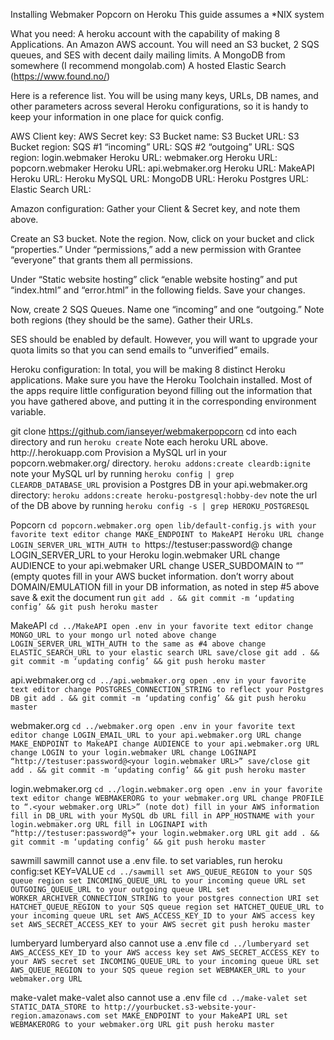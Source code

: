 Installing Webmaker Popcorn on Heroku
This guide assumes a *NIX system

What you need:
A heroku account with the capability of making 8 Applications.
An Amazon AWS account. You will need an S3 bucket, 2 SQS queues, and SES with decent daily mailing limits.
A MongoDB from somewhere (I recommend mongolab.com)
A hosted Elastic Search (https://www.found.no/)


Here is a reference list. You will be using many keys, URLs, DB names, and other parameters across several Heroku configurations, so it is handy to keep your information in one place for quick config.

AWS Client key:
AWS Secret key:
S3 Bucket name:
S3 Bucket URL:
S3 Bucket region:
SQS #1 “incoming” URL:
SQS #2 “outgoing” URL:
SQS region:
login.webmaker Heroku URL:
webmaker.org Heroku URL:
popcorn.webmaker Heroku URL:
api.webmaker.org Heroku URL:
MakeAPI Heroku URL:
Heroku MySQL URL:
MongoDB URL:
Heroku Postgres URL:
Elastic Search URL:










Amazon configuration:
Gather your Client & Secret key, and note them above.

Create an S3 bucket. Note the region. Now, click on your bucket and click “properties.” Under “permissions,” add a new permission with Grantee “everyone” that grants them all permissions.

Under “Static website hosting” click “enable website hosting” and put “index.html” and “error.html” in the following fields. Save your changes.

Now, create 2 SQS Queues. Name one “incoming” and one “outgoing.” Note both regions (they should be the same). Gather their URLs.

SES should be enabled by default. However, you will want to upgrade your quota limits so that you can send emails to “unverified” emails.

Heroku configuration:
In total, you will be making 8 distinct Heroku applications. Make sure you have the Heroku Toolchain installed. Most of the apps require little configuration beyond filling out the information that you have gathered above, and putting it in the corresponding environment variable.

git clone https://github.com/ianseyer/webmakerpopcorn
cd into each directory and run `heroku create`
Note each heroku URL above. http://<app name>.herokuapp.com
Provision a MySQL url in your popcorn.webmaker.org/ directory. `heroku addons:create cleardb:ignite`
note your MySQL url by running `heroku config | grep CLEARDB_DATABASE_URL`
provision a Postgres DB in your api.webmaker.org directory: `heroku addons:create heroku-postgresql:hobby-dev`
 note the url of the DB above by running `heroku config -s | grep HEROKU_POSTGRESQL`












Popcorn
  `cd popcorn.webmaker.org
  open lib/default-config.js with your favorite text editor
  change MAKE_ENDPOINT to MakeAPI Heroku URL
  change LOGIN_SERVER_URL_WITH_AUTH to `https://testuser:password@<Login Heroku URL>
  change LOGIN_SERVER_URL to your Heroku login.webmaker URL
  change AUDIENCE to your api.webmaker URL
  change USER_SUBDOMAIN to “” (empty quotes
  fill in your AWS bucket information. don’t worry about DOMAIN/EMULATION
  fill in your DB information, as noted in step #5 above
  save & exit the document
  run `git add . && git commit -m ‘updating config’ && git push heroku master`

MakeAPI
    `cd ../MakeAPI
  open .env in your favorite text editor
  change MONGO_URL to your mongo url noted above
  change LOGIN_SERVER_URL_WITH_AUTH to the same as #4 above
  change ELASTIC_SEARCH_URL to your elastic search URL
  save/close
  git add . && git commit -m ‘updating config’ && git push heroku master`

api.webmaker.org
  `cd ../api.webmaker.org
  open .env in your favorite text editor
  change POSTGRES_CONNECTION_STRING to reflect your Postgres DB
  git add . && git commit -m ‘updating config’ && git push heroku master`

webmaker.org
  `cd ../webmaker.org
  open .env in your favorite text editor
  change LOGIN_EMAIL_URL to your api.webmaker.org URL
  change MAKE_ENDPOINT to MakeAPI
  change AUDIENCE to your api.webmaker.org URL
  change LOGIN to your login.webmaker URL
  change LOGINAPI “http://testuser:password@<your login.webmaker URL>”
  save/close
  git add . && git commit -m ‘updating config’ && git push heroku master`

login.webmaker.org
  `cd ../login.webmaker.org
  open .env in your favorite text editor
  change WEBMAKERORG to your webmaker.org URL
  change PROFILE to “.<your webmaker.org URL>” (note dot)
  fill in your AWS information
  fill in DB_URL with your MySQL db URL
  fill in APP_HOSTNAME with your login.webmaker.org URL
  fill in LOGINAPI with “http://testuser:password@”+ your login.webmaker.org URL
  git add . && git commit -m ‘updating config’ && git push heroku master`

sawmill
sawmill cannot use a .env file. to set variables, run
heroku config:set KEY=VALUE
  `cd ../sawmill
  set AWS_QUEUE_REGION to your SQS queue region
  set INCOMING_QUEUE_URL to your incoming queue URL
  set OUTGOING_QUEUE_URL to your outgoing queue URL
  set WORKER_ARCHIVER_CONNECTION_STRING to your postgres connection URI
  set HATCHET_QUEUE_REGION to your SQS queue region
  set HATCHET_QUEUE_URL to your incoming queue URL
  set AWS_ACCESS_KEY_ID to your AWS access key
  set AWS_SECRET_ACCESS_KEY to your AWS secret
  git push heroku master`

lumberyard
lumberyard also cannot use a .env file
  `cd ../lumberyard
  set AWS_ACCESS_KEY_ID to your AWS access key
  set AWS_SECRET_ACCESS_KEY to your AWS secret
  set INCOMING_QUEUE_URL to your incoming queue URL
  set AWS_QUEUE_REGION to your SQS queue region
  set WEBMAKER_URL to your webmaker.org URL`

make-valet
make-valet also cannot use a .env file
  `cd ../make-valet
  set STATIC_DATA_STORE to http://yourbucket.s3-website-your-region.amazonaws.com
  set MAKE_ENDPOINT to your MakeAPI URL
  set WEBMAKERORG to your webmaker.org URL
  git push heroku master`
